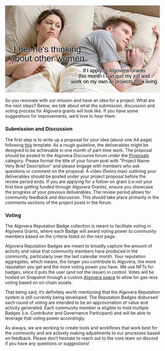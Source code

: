 ![](./assets/other_women_algovera.png)

So you resonate with our mission and have an idea for a project. What are the next steps? Below, we talk about what the submission, discussion and voting process for Algovera grants will look like. If you have some suggestions for improvements, we’d love to hear them.

### Submission and Discussion

The first step is to write up a proposal for your idea (about one A4 page) following [this](https://forum.algovera.ai/t/grant-proposal-template/15) template. As a rough guideline, the deliverables might be designed to be achievable in one month of part-time work. The proposal should be posted to the Algovera Discourse forum under the [Proposals](https://forum.algovera.ai/c/proposals) category. Please format the title of your forum post with "Project Name: Very Brief Description" and please engage with members who ask questions or comment on the propsoal. A video (5mins max) outlining your deliverables should be posted under your project proposal before the review period ends. If you are applying for a follow-on grant (i.e not your first time getting funded through Algovera Grants), ensure you showcase the progress of your previous deliverables. The review period allows for community feedback and discussion. This should take place primarily in the comments sections of the project posts in the forum.

### Voting

The Algovera Reputation Badge collection is meant to facilitate voting in Algovera Grants, where each Badge will award voting power to community members based on the criteria listed on the next page.

Algovera Reputation Badges are meant to broadly capture the amount of activity and value that community members have produced in the community, particularly over the last calendar month. Your reputation aggregates, which means, the longer you contribute to Algovera, the more reputation you get and the more voting power you have. We use NFTs for badges, since it puts the user (and not the issuer) in control. Votes will be hosted on Snapshot through a custom [Algovera space](https://snapshot.org/#/algovera.eth) to allow for gas-less voting based on on-chain assets.

That being said, it’s definitely worth mentioning that the Algovera Reputation system is still currently being developed. The Reputation Badges disbursed each round of voting are intended to be an approximation of value and activity generated. Each community member is eligible to hold multiple Badges (i.e. Contributor and Governance Participant) and will be able to leverage that voting power accordingly.

As always, we are working to create tools and workflows that work best for the community and are actively making adjustments to our processes based on feedback. Please don’t hesitate to reach out to the core team on discord if you have any questions or suggestions!
